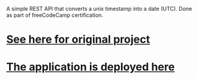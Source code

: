 A simple REST API that converts a unix timestamp into a date (UTC). Done as part of freeCodeCamp certification.

# [See here for original project](https://www.freecodecamp.org/learn/apis-and-microservices/apis-and-microservices-projects/timestamp-microservice)

# [The application is deployed here](https://date-to-timestamp.herokuapp.com/)